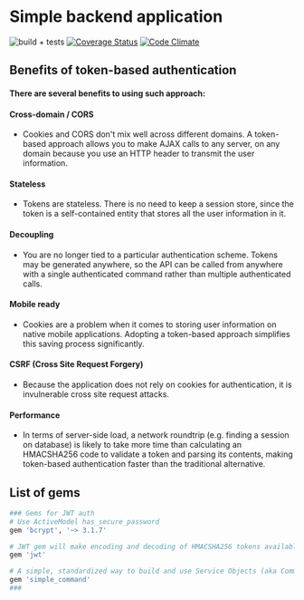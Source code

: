 # Simple backend application 
![build + tests](https://travis-ci.org/13LD/photography-backend.svg?branch=master)
[![Coverage Status](https://coveralls.io/repos/github/13LD/photography-backend/badge.svg?branch=master)](https://coveralls.io/github/13LD/photography-backend?branch=master)
[![Code Climate](https://codeclimate.com/github/codeclimate/codeclimate/badges/gpa.svg)](https://codeclimate.com/github/13LD/photography-backend)

## Benefits of token-based authentication
#### There are several benefits to using such approach:

#### Cross-domain / CORS
- Cookies and CORS don't mix well across different domains. A token-based approach allows you to make AJAX calls to any server, on any domain because you use an HTTP header to transmit the user information.
#### Stateless
- Tokens are stateless. There is no need to keep a session store, since the token is a self-contained entity that stores all the user information in it.
#### Decoupling
- You are no longer tied to a particular authentication scheme. Tokens may be generated anywhere, so the API can be called from anywhere with a single authenticated command rather than multiple authenticated calls.
#### Mobile ready
- Cookies are a problem when it comes to storing user information on native mobile applications. Adopting a token-based approach simplifies this saving process significantly.
#### CSRF (Cross Site Request Forgery)
- Because the application does not rely on cookies for authentication, it is invulnerable cross site request attacks.
#### Performance
- In terms of server-side load, a network roundtrip (e.g. finding a session on database) is likely to take more time than calculating an HMACSHA256 code to validate a token and parsing its contents, making token-based authentication faster than the traditional alternative.
## List of gems 

```ruby
### Gems for JWT auth
# Use ActiveModel has_secure_password
gem 'bcrypt', '~> 3.1.7'

# JWT gem will make encoding and decoding of HMACSHA256 tokens available in the Rails application
gem 'jwt'

# A simple, standardized way to build and use Service Objects (aka Commands) in Ruby
gem 'simple_command'
###
```